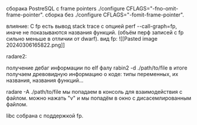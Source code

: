 сборака PostreSQL с frame pointers ./configure CFLAGS="-fno-omit-frame-pointer".
сборка без ./configure CFLAGS="-fomit-frame-pointer".

влияние:
С fp есть вывод stack trace с опцией perf --call-graph=fp, иначе не показываются названия функций.
(объём перф записей с fp сильно меньше в отличии от dwarf).
вид fp:
![[Pasted image 20240306165822.png]]


radare2:

получение дебаг информации по elf фалу rabin2 -d ./path/to/file
в итоге получаем древовидную информацию о коде: типы переменных, их названия, названия функций...


radare -A ./path/to/file
мы попадаем в консоль для взаимодействия с файлом.
можно нажать "v" и мы попадём в окно с дисасемлированным файлом.


libc собрана с поддержкой fp.

